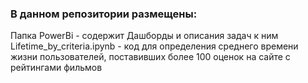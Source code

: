 ### В данном репозитории размещены:
Папка PowerBi - содержит Дашборды и описания задач к ним
Lifetime_by_criteria.ipynb - код для определения среднего времени жизни пользователей, поставивших более 100 оценок на сайте с рейтингами фильмов

